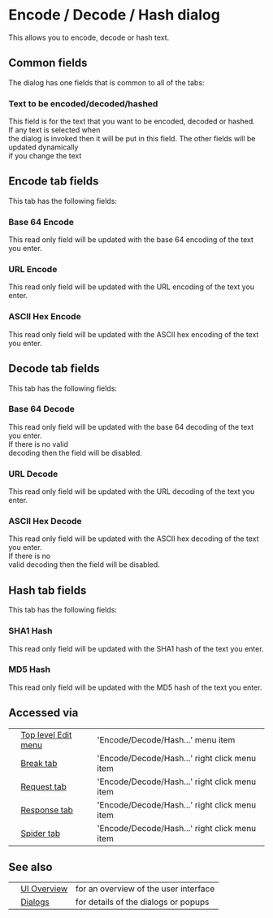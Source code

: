 # Encode / Decode / Hash dialog

This allows you to encode, decode or hash text.
## Common fields
The dialog has one fields that is common to all of the tabs:
### Text to be encoded/decoded/hashed
This field is for the text that you want to be encoded, decoded or hashed.<br>If any text is selected when<br>
the dialog is invoked then it will be put in this field. The other fields will be updated dynamically<br>
if you change the text<br>
<h2>Encode tab fields</h2>
This tab has the following fields:<br>
<h3>Base 64 Encode</h3>
This read only field will be updated with the base 64 encoding of the text you enter.<br>
<h3>URL Encode</h3>
This read only field will be updated with the URL encoding of the text you enter.<br>
<h3>ASCII Hex Encode</h3>
This read only field will be updated with the ASCII hex encoding of the text you enter.<br>
<h2>Decode tab fields</h2>
This tab has the following fields:<br>
<h3>Base 64 Decode</h3>
This read only field will be updated with the base 64 decoding of the text you enter.<br>If there is no valid<br>
decoding then the field will be disabled.<br>
<h3>URL Decode</h3>
This read only field will be updated with the URL decoding of the text you enter.<br>
<h3>ASCII Hex Decode</h3>
This read only field will be updated with the ASCII hex decoding of the text you enter.<br>If there is no<br>
valid decoding then the field will be disabled.<br>
<h2>Hash tab fields</h2>
This tab has the following fields:<br>
<h3>SHA1 Hash</h3>
This read only field will be updated with the SHA1 hash of the text you enter.<br>
<h3>MD5 Hash</h3>
This read only field will be updated with the MD5 hash of the text you enter.<br>
<h2>Accessed via</h2>
<table>
<tr><td></td><td><a href='HelpUiTlmenuEdit'>Top level Edit menu</a></td><td>'Encode/Decode/Hash...' menu item</td></tr>
<tr><td></td><td><a href='HelpUiTabsBreak'>Break tab</a></td><td>'Encode/Decode/Hash...' right click menu item</td></tr>
<tr><td></td><td><a href='HelpUiTabsRequest'>Request tab</a></td><td>'Encode/Decode/Hash...' right click menu item</td></tr>
<tr><td></td><td><a href='HelpUiTabsResponse'>Response tab</a></td><td>'Encode/Decode/Hash...' right click menu item</td></tr>
<tr><td></td><td><a href='HelpUiTabsSpider'>Spider tab</a></td><td>'Encode/Decode/Hash...' right click menu item</td></tr>
</table>
<h2>See also</h2>
<table>
<tr><td></td><td><a href='HelpUiOverview'>UI Overview</a></td><td>for an overview of the user interface</td></tr>
<tr><td></td><td><a href='HelpUiDialogsDialogs'>Dialogs</a></td><td>for details of the dialogs or popups </td></tr>
</table>